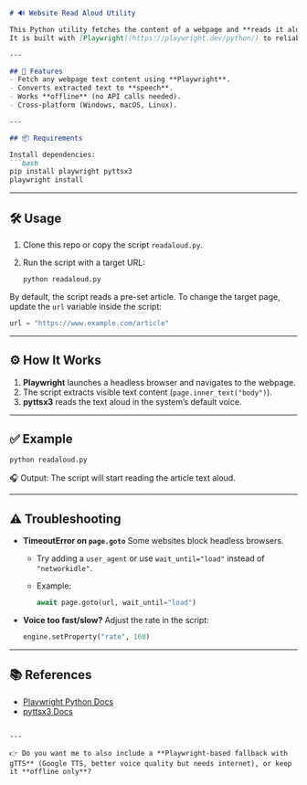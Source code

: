 ````markdown
# 🔊 Website Read Aloud Utility

This Python utility fetches the content of a webpage and **reads it aloud** using Text-to-Speech (TTS).  
It is built with [Playwright](https://playwright.dev/python/) to reliably extract webpage text and [pyttsx3](https://pyttsx3.readthedocs.io/) for offline speech synthesis.

---

## 🚀 Features
- Fetch any webpage text content using **Playwright**.
- Converts extracted text to **speech**.
- Works **offline** (no API calls needed).
- Cross-platform (Windows, macOS, Linux).

---

## 📦 Requirements

Install dependencies:
```bash
pip install playwright pyttsx3
playwright install
````

---

## 🛠️ Usage

1. Clone this repo or copy the script `readaloud.py`.
2. Run the script with a target URL:

   ```bash
   python readaloud.py
   ```

By default, the script reads a pre-set article.
To change the target page, update the `url` variable inside the script:

```python
url = "https://www.example.com/article"
```

---

## ⚙️ How It Works

1. **Playwright** launches a headless browser and navigates to the webpage.
2. The script extracts visible text content (`page.inner_text("body")`).
3. **pyttsx3** reads the text aloud in the system’s default voice.

---

## ✅ Example

```bash
python readaloud.py
```

🎧 Output: The script will start reading the article text aloud.

---

## ⚠️ Troubleshooting

* **TimeoutError on `page.goto`**
  Some websites block headless browsers.

  * Try adding a `user_agent` or use `wait_until="load"` instead of `"networkidle"`.
  * Example:

    ```python
    await page.goto(url, wait_until="load")
    ```

* **Voice too fast/slow?**
  Adjust the rate in the script:

  ```python
  engine.setProperty("rate", 160)
  ```

---

## 📚 References

* [Playwright Python Docs](https://playwright.dev/python/docs/intro)
* [pyttsx3 Docs](https://pyttsx3.readthedocs.io/)

```

---

👉 Do you want me to also include a **Playwright-based fallback with gTTS** (Google TTS, better voice quality but needs internet), or keep it **offline only**?
```
